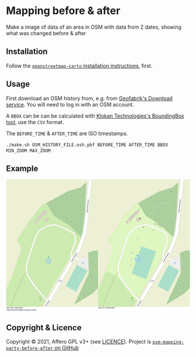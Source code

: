 # Mapping before & after

Make a image of data of an area in OSM with data from 2 dates, showing what was changed before & after

## Installation

Follow the [`openstreetmap-carto` installation instructions](https://github.com/gravitystorm/openstreetmap-carto/blob/master/INSTALL.md), first.

## Usage

First download an OSM history from, e.g. from [Geofabrik's Download service](https://osm-internal.download.geofabrik.de/). You will need to log in with an OSM account.

A `BBOX` can be can be calculated with [Klokan Technologies's BoundingBox tool](https://boundingbox.klokantech.com/), use the `CSV` format.

The `BEFORE_TIME` & `AFTER_TIME` are ISO timestamps.

```
./make.sh OSM_HISTORY_FILE.osh.pbf BEFORE_TIME AFTER_TIME BBOX MIN_ZOOM MAX_ZOOM
```

## Example

![Example](sample.png)

## Copyright & Licence

Copyright © 2021, Affero GPL v3+ (see [LICENCE](./LICENCE)). Project is [`osm-mapping-party-before-after` on GitHub](https://github.com/amandasaurus/osm-mapping-party-before-after)
